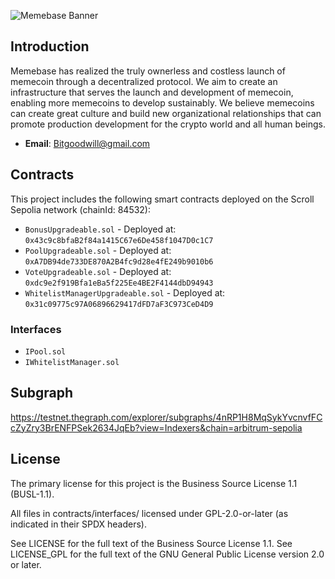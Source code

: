 ![Memebase Banner](https://github.com/meme-base/pool-contract/blob/main/assets/banner.png?raw=true)
## Introduction

Memebase has realized the truly ownerless and costless launch of memecoin through a decentralized protocol. We aim to create an infrastructure that serves the launch and development of memecoin, enabling more memecoins to develop sustainably. We believe memecoins can create great culture and build new organizational relationships that can promote production development for the crypto world and all human beings.

- **Email**: Bitgoodwill@gmail.com

## Contracts

This project includes the following smart contracts deployed on the Scroll Sepolia network (chainId: 84532):

- `BonusUpgradeable.sol` - Deployed at: `0x43c9c8bfaB2f84a1415C67e6De458f1047D0c1C7`
- `PoolUpgradeable.sol` - Deployed at: `0xA7DB94de733DE870A2B4fc9d28e4fE249b9010b6`
- `VoteUpgradeable.sol` - Deployed at: `0xdc9e2f919Bfa1eBa5f225Ee4BE2F4144dbD94943`
- `WhitelistManagerUpgradeable.sol` - Deployed at: `0x31c09775c97A06896629417dFD7aF3C973CeD4D9`

### Interfaces

- `IPool.sol`
- `IWhitelistManager.sol`

## Subgraph

https://testnet.thegraph.com/explorer/subgraphs/4nRP1H8MqSykYvcnvfFCcZyZry3BrENFPSek2634JqEb?view=Indexers&chain=arbitrum-sepolia



## License

The primary license for this project is the Business Source License 1.1 (BUSL-1.1).

All files in contracts/interfaces/  licensed under GPL-2.0-or-later (as indicated in their SPDX headers).

See LICENSE for the full text of the Business Source License 1.1.
See LICENSE_GPL for the full text of the GNU General Public License version 2.0 or later.